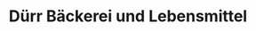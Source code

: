---
title: "Dürr Bäckerei und Lebensmittel"
url: /grossrinderfeld/duerr-baeckerei-und-lebensmittel/
shop: Supermarkt
---